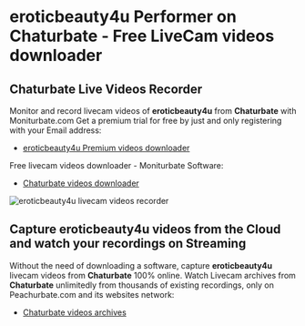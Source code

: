 # eroticbeauty4u Performer on Chaturbate - Free LiveCam videos downloader

## Chaturbate Live Videos Recorder

Monitor and record livecam videos of **eroticbeauty4u** from **Chaturbate** with Moniturbate.com
Get a premium trial for free by just and only registering with your Email address:
* [eroticbeauty4u Premium videos downloader](https://moniturbate.com/request-demo-licence-key.html)

Free livecam videos downloader - Moniturbate Software:
* [Chaturbate videos downloader](https://moniturbate.com/moniturbate-download-software.html)

![eroticbeauty4u livecam videos recorder](https://peachurnet.com/templates/moniturbate-software.png)


## Capture eroticbeauty4u videos from the Cloud and watch your recordings on Streaming

Without the need of downloading a software, capture **eroticbeauty4u** livecam videos from **Chaturbate** 100% online.
Watch Livecam archives from **Chaturbate** unlimitedly from thousands of existing recordings, only on Peachurbate.com and its websites network:
* [Chaturbate videos archives](https://peachurnet.com/)